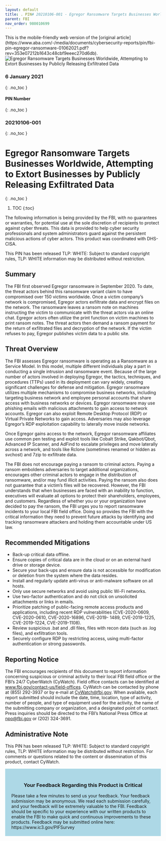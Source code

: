 ```yaml
---
layout: default
title: . PIN# 20210106-001 - Egregor Ransomware Targets Businesses Worldwide, Attempting to Extort Businesses by Publicly Releasing Exfiltrated Data  
parent: FBI 
nav_order: 980010699 
---
```

<style>
.dont-break-out {
  /* These are technically the same, but use both */
  overflow-wrap: break-word;
  word-wrap: break-word;

  -ms-word-break: break-all;
  /* This is the dangerous one in WebKit, as it breaks things wherever */
  word-break: break-all;
  /* Instead use this non-standard one: */
  word-break: break-word;
}
</style>

<div class="dont-break-out" markdown="1">
This is the mobile-friendly web version of the [original article](https://www.aba.com/-/media/documents/cybersecurity-reports/pin/fbi-pin-egregor-ransomware-01062021.pdf?rev=353e07212b1643c48cbf9eeec270d6db).

<img src="https://statics.bsafes.com/images/publications/FBI%20PIN%20Egregor%20Ransomware%2001062021.png" alt="Egregor Ransomware Targets Businesses Worldwide, Attempting to Extort Businesses by Publicly Releasing Exfiltrated Data" style="display:block; margin:0 auto">

### 6 January 2021 
{: .no_toc }
#### PIN Number
{: .no_toc }
### 20210106-001 
{: .no_toc }  
# Egregor Ransomware Targets Businesses Worldwide, Attempting to Extort Businesses by Publicly Releasing Exfiltrated Data 
{: .no_toc }

1. TOC
{:toc}

The following information is being provided by the FBI, with no guarantees or warranties, for potential use at the sole discretion of recipients to protect against cyber threats. This data is provided to help cyber security professionals and system administrators guard against the persistent malicious actions of cyber actors. This product was coordinated with DHS-CISA.

This PIN has been released TLP: WHITE: Subject to standard copyright rules, TLP: WHITE information may be distributed without restriction.

## Summary
The FBI first observed Egregor ransomware in September 2020. To date, the threat actors behind this ransomware variant claim to have compromised over 150 victims worldwide. Once a victim company’s network is compromised, Egregor actors exfiltrate data and encrypt files on the network. The ransomware leaves a ransom note on machines instructing the victim to communicate with the threat actors via an online chat. Egregor actors often utilize the print function on victim machines to print ransom notes. The threat actors then demand a ransom payment for the return of exfiltrated files and decryption of the network. If the victim refuses to pay, Egregor publishes victim data to a public site.

## Threat Overview
The FBI assesses Egregor ransomware is operating as a Ransomware as a Service Model. In this model, multiple different individuals play a part in conducting a single intrusion and ransomware event. Because of the large number of actors involved in deploying Egregor, the tactics, techniques, and procedures (TTPs) used in its deployment can vary widely, creating significant challenges for defense and mitigation. Egregor ransomware utilizes multiple mechanisms to compromise business networks, including targeting business network and employee personal accounts that share access with business networks or devices. Egregor ransomware may use phishing emails with malicious attachments to gain access to network accounts. Egregor can also exploit Remote Desktop Protocol (RDP) or Virtual Private Networks to gain access. Adversaries may also leverage Egregor’s RDP exploitation capability to laterally move inside networks.

Once Egregor gains access to the network, Egregor ransomware affiliates use common pen testing and exploit tools like Cobalt Strike, Qakbot/Qbot, Advanced IP Scanner, and AdFind to escalate privileges and move laterally across a network, and tools like Rclone (sometimes renamed or hidden as svchost) and 7zip to exfiltrate data. 

The FBI does not encourage paying a ransom to criminal actors. Paying a ransom emboldens adversaries to target additional organizations, encourages other criminal actors to engage in the distribution of ransomware, and/or may fund illicit activities. Paying the ransom also does not guarantee that a victim’s files will be recovered. However, the FBI understands that when businesses are faced with an inability to function, executives will evaluate all options to protect their shareholders, employees, and customers. Regardless of whether you or your organization have decided to pay the ransom, the FBI urges you to report ransomware incidents to your local FBI field office. Doing so provides the FBI with the critical information they need to prevent future attacks by identifying and tracking ransomware attackers and holding them accountable under US law.

## Recommended Mitigations

- Back-up critical data offline.
- Ensure copies of critical data are in the cloud or on an external hard drive or storage device.
- Secure your back-ups and ensure data is not accessible for modification or deletion from the system where the data resides.
- Install and regularly update anti-virus or anti-malware software on all hosts.
- Only use secure networks and avoid using public Wi-Fi networks. 
- Use two-factor authentication and do not click on unsolicited attachments or links in emails.
- Prioritize patching of public-facing remote access products and applications, including recent RDP vulnerabilities (CVE-2020-0609, CVE-2020-0610, CVE-2020-16896, CVE-2019- 1489, CVE-2019-1225, CVE-2019-1224, CVE-2019-1108).
- Review suspicious .bat and .dll files, files with recon data (such as .log files), and exfiltration tools.
- Securely configure RDP by restricting access, using multi-factor authentication or strong passwords.

## Reporting Notice
The FBI encourages recipients of this document to report information concerning suspicious or criminal activity to their local FBI field office or the FBI’s 24/7 CyberWatch (CyWatch). Field office contacts can be identified at www.fbi.gov/contact-us/field-offices. CyWatch can be contacted by phone at (855) 292-3937 or by e-mail at CyWatch@fbi.gov. When available, each report submitted should include the date, time, location, type of activity, number of people, and type of equipment used for the activity, the name of the submitting company or organization, and a designated point of contact. Press inquiries should be directed to the FBI’s National Press Office at npo@fbi.gov or (202) 324-3691.

## Administrative Note
This PIN has been released TLP: WHITE: Subject to standard copyright rules, TLP: WHITE information may be distributed without restriction. For comments or questions related to the content or dissemination of this product, contact CyWatch.

<div style="background-color:lightblue; padding:20px" markdown="1"> 
<h3 style="text-align:center">Your Feedback Regarding this Product is Critical</h3>
Please take a few minutes to send us your feedback. Your feedback submission may be anonymous. We read each submission carefully, and your feedback will be extremely valuable to the FBI. Feedback should be specific to your experience with our written products to enable the FBI to make quick and continuous improvements to these products. Feedback may be submitted online here: https://www.ic3.gov/PIFSurvey
</div>
</div>
